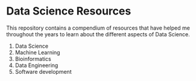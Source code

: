 # Data Science Resources

This repository contains a compendium of resources that have helped me throughout the years to learn about the different aspects of Data Science.

1. Data Science
2. Machine Learning
3. Bioinformatics
4. Data Engineering
5. Software development
   
